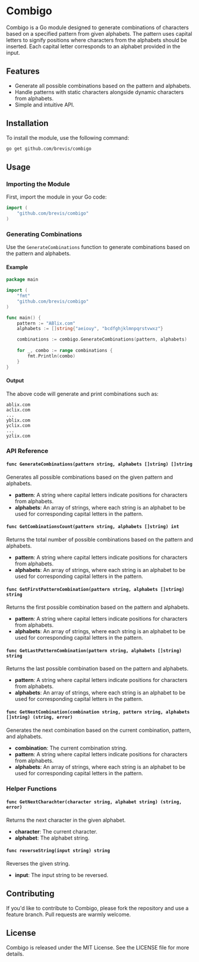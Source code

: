 # Combigo

Combigo is a Go module designed to generate combinations of characters based on a specified pattern from given alphabets. The pattern uses capital letters to signify positions where characters from the alphabets should be inserted. Each capital letter corresponds to an alphabet provided in the input.

## Features

- Generate all possible combinations based on the pattern and alphabets.
- Handle patterns with static characters alongside dynamic characters from alphabets.
- Simple and intuitive API.

## Installation

To install the module, use the following command:

```bash
go get github.com/brevis/combigo
```

## Usage

### Importing the Module

First, import the module in your Go code:

```go
import (
    "github.com/brevis/combigo"
)
```

### Generating Combinations

Use the `GenerateCombinations` function to generate combinations based on the pattern and alphabets.

#### Example

```go
package main

import (
    "fmt"
    "github.com/brevis/combigo"
)

func main() {
    pattern := "ABlix.com"
    alphabets := []string{"aeiouy", "bcdfghjklmnpqrstvwxz"}

    combinations := combigo.GenerateCombinations(pattern, alphabets)
    
    for _, combo := range combinations {
        fmt.Println(combo)
    }
}
```

#### Output

The above code will generate and print combinations such as:

```
ablix.com
aclix.com
...
yblix.com
yclix.com
...
yzlix.com
```

### API Reference

#### `func GenerateCombinations(pattern string, alphabets []string) []string`

Generates all possible combinations based on the given pattern and alphabets.

- **pattern**: A string where capital letters indicate positions for characters from alphabets.
- **alphabets**: An array of strings, where each string is an alphabet to be used for corresponding capital letters in the pattern.

#### `func GetCombinationsCount(pattern string, alphabets []string) int`

Returns the total number of possible combinations based on the pattern and alphabets.

- **pattern**: A string where capital letters indicate positions for characters from alphabets.
- **alphabets**: An array of strings, where each string is an alphabet to be used for corresponding capital letters in the pattern.

#### `func GetFirstPatternCombination(pattern string, alphabets []string) string`

Returns the first possible combination based on the pattern and alphabets.

- **pattern**: A string where capital letters indicate positions for characters from alphabets.
- **alphabets**: An array of strings, where each string is an alphabet to be used for corresponding capital letters in the pattern.

#### `func GetLastPatternCombination(pattern string, alphabets []string) string`

Returns the last possible combination based on the pattern and alphabets.

- **pattern**: A string where capital letters indicate positions for characters from alphabets.
- **alphabets**: An array of strings, where each string is an alphabet to be used for corresponding capital letters in the pattern.

#### `func GetNextCombination(combination string, pattern string, alphabets []string) (string, error)`

Generates the next combination based on the current combination, pattern, and alphabets.

- **combination**: The current combination string.
- **pattern**: A string where capital letters indicate positions for characters from alphabets.
- **alphabets**: An array of strings, where each string is an alphabet to be used for corresponding capital letters in the pattern.

### Helper Functions

#### `func GetNextCharachter(character string, alphabet string) (string, error)`

Returns the next character in the given alphabet.

- **character**: The current character.
- **alphabet**: The alphabet string.

#### `func reverseString(input string) string`

Reverses the given string.

- **input**: The input string to be reversed.

## Contributing

If you'd like to contribute to Combigo, please fork the repository and use a feature branch. Pull requests are warmly welcome.

## License

Combigo is released under the MIT License. See the LICENSE file for more details.